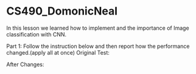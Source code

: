 # CS490_DomonicNeal

In this lesson we learned how to implement and the importance of Image classification with CNN.



Part 1: Follow the instruction below and then report how the performance changed.(apply all at once)
  Original Test:
  
  After Changes:
  
